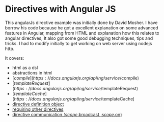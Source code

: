 # Directives with Angular JS

This angularJs directive example was initially done by David Mosher. I have borrow his code because he got a excellent explanation on some advanced features in Angular, mapping from  HTML and explanation how this relates to angular directives, It also got some good  debugging techniques, tips and tricks. I had to modify initially to get working on web server using nodejs http.

It covers:

* html as a dsl
* abstractions in html
* [$compile](https://docs.angularjs.org/api/ng/service/$compile)
* [$templateRequest](https://docs.angularjs.org/api/ng/service/$templateRequest)
* [$templateCache](https://docs.angularjs.org/api/ng/service/$templateCache)
* [directive definition object](https://docs.angularjs.org/api/ng/service/$compile#directive-definition-object)
* [requiring other directives](https://docs.angularjs.org/api/ng/service/$compile#-require-)
* [directive communication ($scope.$broadcast, $scope.$on)](https://docs.angularjs.org/guide/scope#scope-events-propagation)





